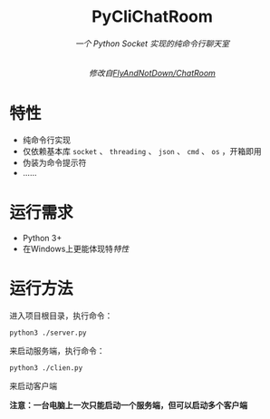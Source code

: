 <div align="center">
    <h1>PyCliChatRoom</h1>
    <h6>一个 Python Socket 实现的纯命令行聊天室</h6>
    <h6>修改自<a href='https://github.com/FlyAndNotDown/ChatRoom'>FlyAndNotDown/ChatRoom</a></h6>
</div>

# 特性
* 纯命令行实现
* 仅依赖基本库 `socket` 、 `threading` 、 `json` 、 `cmd` 、 `os` ，开箱即用
* 伪装为命令提示符
* ……

# 运行需求
* Python 3+
* 在Windows上更能体现特*特性*

# 运行方法
进入项目根目录，执行命令：
```shell
python3 ./server.py
```
来启动服务端，执行命令：
```shell
python3 ./clien.py
```
来启动客户端

**注意：一台电脑上一次只能启动一个服务端，但可以启动多个客户端**
